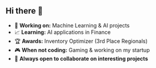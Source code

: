## Hi there 👋

- 🤖 **Working on:** Machine Learning & AI projects
- 📈 **Learning:** AI applications in Finance
- 🏆 **Awards:** Inventory Optimizer (3rd Place Regionals)
- 🎮 **When not coding:** Gaming & working on my startup
- 🤝 **Always open to collaborate on interesting projects**
